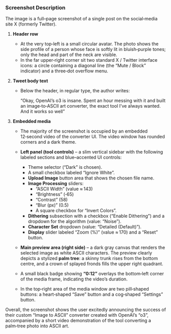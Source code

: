 ### Screenshot Description

The image is a full–page screenshot of a single post on the social‑media site X (formerly Twitter).

1. **Header row**

   - At the very top‑left is a small circular avatar. The photo shows the side profile of a person whose face is softly lit in bluish‑purple tones; only the head and part of the neck are visible.
   - In the far upper‑right corner sit two standard X / Twitter interface icons: a circle containing a diagonal line (the “Mute / Block” indicator) and a three‑dot overflow menu.

2. **Tweet body text**

   - Below the header, in regular type, the author writes:

     “Okay, OpenAI’s o3 is insane. Spent an hour messing with it and built an image‑to‑ASCII art converter, the exact tool I’ve always wanted. And it works so well”

3. **Embedded media**

   - The majority of the screenshot is occupied by an embedded 12‑second video of the converter UI. The video window has rounded corners and a dark theme.
   - **Left panel (tool controls)** – a slim vertical sidebar with the following labeled sections and blue–accented UI controls:

     - Theme selector (“Dark” is chosen).
     - A small checkbox labeled “Ignore White”.
     - **Upload Image** button area that shows the chosen file name.
     - **Image Processing** sliders:
       - “ASCII Width” (value ≈ 143)
       - “Brightness” (‑65)
       - “Contrast” (58)
       - “Blur (px)” (0.5)
       - A square checkbox for “Invert Colors”.
     - **Dithering** subsection with a checkbox (“Enable Dithering”) and a dropdown for the algorithm (value: “Noise”).
     - **Character Set** dropdown (value: “Detailed (Default)”).
     - **Display** slider labeled “Zoom (%)” (value ≈ 170) and a “Reset” button.

   - **Main preview area (right side)** – a dark gray canvas that renders the selected image as white ASCII characters. The preview clearly depicts a stylized **palm tree**: a skinny trunk rises from the bottom centre, and a crown of splayed fronds fills the upper right quadrant.
   - A small black badge showing **“0:12”** overlays the bottom‑left corner of the media frame, indicating the video’s duration.
   - In the top‑right area of the media window are two pill‑shaped buttons: a heart‑shaped “Save” button and a cog‑shaped “Settings” button.

Overall, the screenshot shows the user excitedly announcing the success of their custom “Image to ASCII” converter created with OpenAI’s “o3”, accompanied by a short video demonstration of the tool converting a palm‑tree photo into ASCII art.
